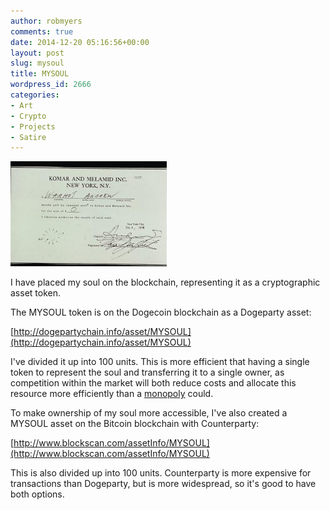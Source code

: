 ```yaml
---
author: robmyers
comments: true
date: 2014-12-20 05:16:56+00:00
layout: post
slug: mysoul
title: MYSOUL
wordpress_id: 2666
categories:
- Art
- Crypto
- Projects
- Satire
---
```


[![20141110080048_Komar&Melamid_We_Buy_and_Sell_Souls_5](/assets/2014/12/20141110080048_KomarMelamid_We_Buy_and_Sell_Souls_5.jpg)](http://www.saatchigallery.com/artists/vitalykomar_alexandermelamid.htm)

I have placed my soul on the blockchain, representing it as a cryptographic asset token.

The MYSOUL token is on the Dogecoin blockchain as a Dogeparty asset:

[http://dogepartychain.info/asset/MYSOUL](http://dogepartychain.info/asset/MYSOUL)

I've divided it up into 100 units. This is more efficient that having a single token to represent the soul and transferring it to a single owner, as competition within the market will both reduce costs and allocate this resource more efficiently than a [monopoly](http://en.wikipedia.org/wiki/Komar_and_Melamid#History) could.

To make ownership of my soul more accessible, I've also created a MYSOUL asset on the Bitcoin blockchain with Counterparty:

[http://www.blockscan.com/assetInfo/MYSOUL](http://www.blockscan.com/assetInfo/MYSOUL)

This is also divided up into 100 units. Counterparty is more expensive for transactions than Dogeparty, but is more widespread, so it's good to have both options.
